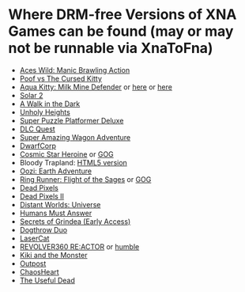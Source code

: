 Where DRM-free Versions of XNA Games can be found (may or may not be runnable via XnaToFna)
===========================================================================================

* [Aces Wild: Manic Brawling Action](http://www.tylerdoak.com/aceswild/)
* [Poof vs The Cursed Kitty](https://www.humblebundle.com/store/pof-vs-the-cursed-kitty)
* [Aqua Kitty: Milk Mine Defender](https://www.humblebundle.com/store/aqua-kitty-milk-mine-defender?hmb_source=search_bar) or [here](http://tikipod.com/aquakitty/) or [here](https://www.gog.com/game/aqua_kitty_milk_mine_defender)
* [Solar 2](https://www.humblebundle.com/store/solar-2?hmb_source=search_bar)
* [A Walk in the Dark](http://a-walk-in-the-dark.com/buy/)
* [Unholy Heights](https://www.gog.com/game/unholy_heights)
* [Super Puzzle Platformer Deluxe](https://www.gog.com/game/super_puzzle_platformer_deluxe)
* [DLC Quest](https://www.humblebundle.com/store/dlc-quest?hmb_source=search_bar)
* [Super Amazing Wagon Adventure](http://www.sparsevector.com/wagon-adventure/)
* [DwarfCorp](https://completelyfairgames.itch.io/dwarfcorp)
* [Cosmic Star Heroine](https://www.humblebundle.com/store/cosmic-star-heroine) or [GOG](https://www.gog.com/game/cosmic_star_heroine)
* Bloody Trapland: [HTML5 version](https://20170217.itch.io/trapland)
* [Oozi: Earth Adventure](https://www.humblebundle.com/store/oozi-earth-adventure?hmb_source=search_bar)
* [Ring Runner: Flight of the Sages](https://www.humblebundle.com/store/ring-runner-flight-of-the-sages?hmb_source=search_bar) or [GOG](https://www.gog.com/game/ring_runner_flight_of_the_sages)
* [Dead Pixels](http://deadpixelsthegame.com/buy-direct/)
* [Dead Pixels II](http://deadpixels2.com/)
* [Distant Worlds: Universe](https://www.gog.com/game/distant_worlds_universe)
* [Humans Must Answer](https://www.gog.com/game/humans_must_answer)
* [Secrets of Grindea (Early Access)](https://www.humblebundle.com/store/secrets-of-grindea?hmb_source=search_bar)
* [Dogthrow Duo](https://lobster-patrol.itch.io/dogthrowduo)
* [LaserCat](https://monsterjail.itch.io/lasercat)
* [REVOLVER360 RE:ACTOR](https://www.gog.com/game/revolver360_reactor) or [humble](https://www.humblebundle.com/store/revolver-360-reactor?hmb_source=search_bar)
* [Kiki and the Monster](http://noelberry.ca/#kikimonster)
* [Outpost](http://noelberry.ca/#outpost)
* [ChaosHeart](http://ludumdare.com/compo/ludum-dare-30/?action=preview&uid=1176)
* [The Useful Dead](http://www.bootdiskrevolution.com/the-useful-dead/)
